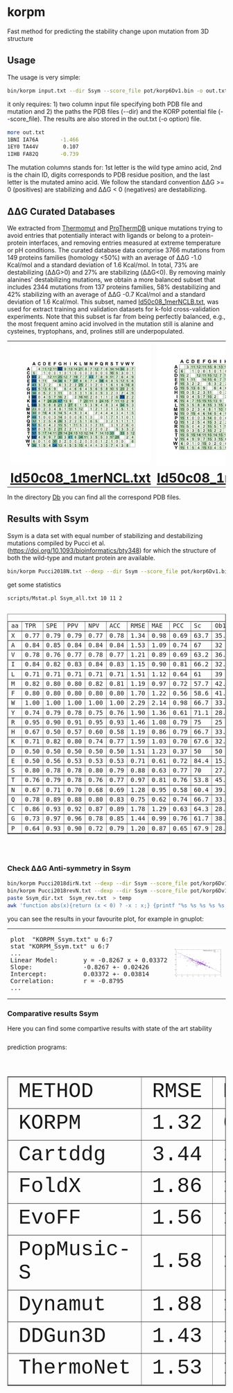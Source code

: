 # korpm

Fast method for predicting the stability change upon mutation from 3D structure

## Usage 

The usage is very simple:  

```sh
bin/korpm input.txt --dir Ssym --score_file pot/korp6Dv1.bin -o out.txt
```
it only requires: 1) two column input file specifying both PDB file and mutation and 2) the paths the PDB files (--dir) and the KORP potential file (--score_file).  The results are also stored in the out.txt (-o option) file.

```sh
more out.txt
1BNI IA76A       -1.466
1EY0 TA44V        0.107
1IHB FA82Q       -0.739
```
The mutation columns stands for: 1st letter is the wild type amino acid, 2nd is the chain ID, digits corresponds to PDB residue position, and the last letter is the mutated amino acid. We follow the standard convention ΔΔG >= 0 (positives) are stabilizing and ΔΔG < 0 (negatives) are destabilizing.

## ΔΔG Curated Databases

We extracted from [Thermomut](http://biosig.unimelb.edu.au/thermomutdb/) and [ProThermDB](https://web.iitm.ac.in/bioinfo2/prothermdb/index.html) unique mutations trying to avoid entries that potentially interact with ligands or belong to a protein-protein interfaces, and removing entries measured at extreme temperature or pH conditions. The curated database data comprise 3766 mutations from 149 proteins families (homology <50%) with an average of ΔΔG -1.0 Kcal/mol and a standard deviation of 1.6 Kcal/mol. In total, 73% are destabilizing (ΔΔG>0) and 27% are stabilizing (ΔΔG<0). By removing mainly alanines' destabilizing mutations, we obtain a more balanced subset that includes 2344 mutations from 137 proteins families, 58% destabilizing and 42% stabilizing with an average of ΔΔG -0.7 Kcal/mol and a standard deviation of 1.6 Kcal/mol. This subset, named [Id50c08_1merNCLB.txt](Id50c08_1merNCLB.txt), was used for extract training and validation datasets for k-fold cross-validation experiments. Note that this subset is far from being perfectly balanced, e.g., the most frequent amino acid involved in the mutation still is alanine and cysteines, tryptophans, and, prolines still are underpopulated. 

<table border="0">

 <tr>
    <td>
     <img src="images/unbalanced.jpg">  </td>
    <td> 
      <img src="images/balanced.jpg">  </td>
 </tr>
  <tr>
    <td align="center" ><b style="font-size:30px"><a href="Id50c08_1merNCL.txt">Id50c08_1merNCL.txt</a> </b></td>
    <td align="center" ><b style="font-size:30px"><a href="Id50c08_1merNCLB.txt">Id50c08_1merNCLB.txt</a> </b></td>
 </tr></table>

In the directory [Db](Db) you can find all the correspond PDB files. 

## Results with Ssym

Ssym is a data set with equal number of stabilizing and destabilizing mutations compiled by Pucci et al. (https://doi.org/10.1093/bioinformatics/bty348) for which the structure of both the wild-type and mutant protein are available.  




```sh
bin/korpm Pucci2018N.txt --dexp --dir Ssym --score_file pot/korp6Dv1.bin -o Ssym_all.txt
```

get some statistics 

```sh
scripts/Mstat.pl Ssym_all.txt 10 11 2
```
<pre><table border="1">
<tr><td>aa</td><td>TPR</td><td>SPE</td><td>PPV</td><td>NPV</td><td>ACC</td><td>RMSE</td><td>MAE</td><td>PCC</td><td>Sc</td><td>Ob1</td><td>Ob2</td><td>MCC</td><td>T</td><td>TP</td><td>avg</td><td>err</td><td>FP</td><td>TN</td><td>avg</td><td>err</td><td>FN</td><td>P</td><td>N</td></tr>
<tr><td>X</td><td>0.77</td><td>0.79</td><td>0.79</td><td>0.77</td><td>0.78</td><td>1.34</td><td>0.98</td><td>0.69</td><td>63.7</td><td>35.5</td><td>0.7</td><td>0.56</td><td>684</td><td>263</td><td>1.5</td><td>0.9</td><td>72</td><td>270</td><td>-1.5</td><td>0.8</td><td>79</td><td>335</td><td>349</td></tr>
<tr><td>A</td><td>0.84</td><td>0.85</td><td>0.84</td><td>0.84</td><td>0.84</td><td>1.53</td><td>1.09</td><td>0.74</td><td>67</td><td>32</td><td>1</td><td>0.68</td><td>194</td><td>81</td><td>1.8</td><td>0.9</td><td>15</td><td>82</td><td>-1.9</td><td>0.9</td><td>16</td><td>96</td><td>98</td></tr>
<tr><td>V</td><td>0.78</td><td>0.76</td><td>0.77</td><td>0.78</td><td>0.77</td><td>1.21</td><td>0.89</td><td>0.69</td><td>63.2</td><td>36.8</td><td>0</td><td>0.55</td><td>212</td><td>83</td><td>1.2</td><td>0.8</td><td>25</td><td>81</td><td>-1.2</td><td>0.8</td><td>23</td><td>108</td><td>104</td></tr>
<tr><td>I</td><td>0.84</td><td>0.82</td><td>0.83</td><td>0.84</td><td>0.83</td><td>1.15</td><td>0.90</td><td>0.81</td><td>66.2</td><td>32.4</td><td>1.5</td><td>0.66</td><td>136</td><td>57</td><td>1.6</td><td>0.8</td><td>12</td><td>56</td><td>-1.6</td><td>0.7</td><td>11</td><td>69</td><td>67</td></tr>
<tr><td>L</td><td>0.71</td><td>0.71</td><td>0.71</td><td>0.71</td><td>0.71</td><td>1.51</td><td>1.12</td><td>0.64</td><td>61</td><td>39</td><td>0</td><td>0.41</td><td>82</td><td>29</td><td>1.6</td><td>0.9</td><td>12</td><td>29</td><td>-1.7</td><td>1</td><td>12</td><td>41</td><td>41</td></tr>
<tr><td>M</td><td>0.82</td><td>0.80</td><td>0.80</td><td>0.82</td><td>0.81</td><td>1.19</td><td>0.97</td><td>0.72</td><td>57.7</td><td>42.3</td><td>0</td><td>0.62</td><td>78</td><td>32</td><td>1.3</td><td>0.9</td><td>8</td><td>31</td><td>-1.3</td><td>0.9</td><td>7</td><td>40</td><td>38</td></tr>
<tr><td>F</td><td>0.80</td><td>0.80</td><td>0.80</td><td>0.80</td><td>0.80</td><td>1.70</td><td>1.22</td><td>0.56</td><td>58.6</td><td>41.4</td><td>0</td><td>0.6</td><td>70</td><td>28</td><td>1.2</td><td>1.1</td><td>7</td><td>28</td><td>-1.3</td><td>1.1</td><td>7</td><td>35</td><td>35</td></tr>
<tr><td>W</td><td>1.00</td><td>1.00</td><td>1.00</td><td>1.00</td><td>1.00</td><td>2.29</td><td>2.14</td><td>0.98</td><td>66.7</td><td>33.3</td><td>0</td><td>1</td><td>6</td><td>3</td><td>3.5</td><td>2.4</td><td>0</td><td>3</td><td>-3.5</td><td>1.8</td><td>0</td><td>3</td><td>3</td></tr>
<tr><td>Y</td><td>0.74</td><td>0.79</td><td>0.78</td><td>0.75</td><td>0.76</td><td>1.90</td><td>1.36</td><td>0.61</td><td>71.1</td><td>28.9</td><td>0</td><td>0.53</td><td>38</td><td>14</td><td>1.4</td><td>1.3</td><td>4</td><td>15</td><td>-1.8</td><td>1.2</td><td>5</td><td>18</td><td>20</td></tr>
<tr><td>R</td><td>0.95</td><td>0.90</td><td>0.91</td><td>0.95</td><td>0.93</td><td>1.46</td><td>1.08</td><td>0.79</td><td>75</td><td>25</td><td>0</td><td>0.85</td><td>40</td><td>19</td><td>1.9</td><td>1.2</td><td>2</td><td>18</td><td>-2</td><td>1</td><td>1</td><td>21</td><td>19</td></tr>
<tr><td>H</td><td>0.67</td><td>0.50</td><td>0.57</td><td>0.60</td><td>0.58</td><td>1.19</td><td>0.86</td><td>0.79</td><td>66.7</td><td>33.3</td><td>0</td><td>0.17</td><td>12</td><td>4</td><td>1.7</td><td>0.7</td><td>3</td><td>3</td><td>-2.1</td><td>0.4</td><td>2</td><td>7</td><td>5</td></tr>
<tr><td>K</td><td>0.71</td><td>0.82</td><td>0.80</td><td>0.74</td><td>0.77</td><td>1.59</td><td>1.03</td><td>0.70</td><td>67.6</td><td>32.4</td><td>0</td><td>0.53</td><td>34</td><td>12</td><td>1.4</td><td>1</td><td>3</td><td>14</td><td>-1.5</td><td>1.1</td><td>5</td><td>15</td><td>19</td></tr>
<tr><td>D</td><td>0.50</td><td>0.50</td><td>0.50</td><td>0.50</td><td>0.50</td><td>1.51</td><td>1.23</td><td>0.37</td><td>50</td><td>50</td><td>0</td><td>0</td><td>56</td><td>14</td><td>1.4</td><td>1</td><td>14</td><td>14</td><td>-1.4</td><td>0.7</td><td>14</td><td>28</td><td>28</td></tr>
<tr><td>E</td><td>0.50</td><td>0.56</td><td>0.53</td><td>0.53</td><td>0.53</td><td>0.71</td><td>0.61</td><td>0.72</td><td>84.4</td><td>15.6</td><td>0</td><td>0.06</td><td>32</td><td>8</td><td>0.9</td><td>0.5</td><td>7</td><td>9</td><td>-0.8</td><td>0.5</td><td>8</td><td>15</td><td>17</td></tr>
<tr><td>S</td><td>0.80</td><td>0.78</td><td>0.78</td><td>0.80</td><td>0.79</td><td>0.88</td><td>0.63</td><td>0.77</td><td>70</td><td>27.8</td><td>2.2</td><td>0.58</td><td>90</td><td>36</td><td>1</td><td>0.6</td><td>10</td><td>35</td><td>-1.1</td><td>0.5</td><td>9</td><td>46</td><td>44</td></tr>
<tr><td>T</td><td>0.76</td><td>0.79</td><td>0.78</td><td>0.76</td><td>0.77</td><td>0.97</td><td>0.81</td><td>0.76</td><td>53.8</td><td>45.3</td><td>0.9</td><td>0.55</td><td>106</td><td>40</td><td>1.4</td><td>0.7</td><td>11</td><td>42</td><td>-1.4</td><td>0.7</td><td>13</td><td>51</td><td>55</td></tr>
<tr><td>N</td><td>0.67</td><td>0.71</td><td>0.70</td><td>0.68</td><td>0.69</td><td>1.28</td><td>0.95</td><td>0.58</td><td>60.4</td><td>39.6</td><td>0</td><td>0.38</td><td>48</td><td>16</td><td>1.2</td><td>0.9</td><td>7</td><td>17</td><td>-1.2</td><td>0.8</td><td>8</td><td>23</td><td>25</td></tr>
<tr><td>Q</td><td>0.78</td><td>0.89</td><td>0.88</td><td>0.80</td><td>0.83</td><td>0.75</td><td>0.62</td><td>0.74</td><td>66.7</td><td>33.3</td><td>0</td><td>0.67</td><td>18</td><td>7</td><td>0.9</td><td>0.5</td><td>1</td><td>8</td><td>-0.8</td><td>0.6</td><td>2</td><td>8</td><td>10</td></tr>
<tr><td>C</td><td>0.86</td><td>0.93</td><td>0.92</td><td>0.87</td><td>0.89</td><td>1.78</td><td>1.29</td><td>0.63</td><td>64.3</td><td>28.6</td><td>7.1</td><td>0.79</td><td>28</td><td>12</td><td>1.7</td><td>0.9</td><td>1</td><td>13</td><td>-1.9</td><td>1</td><td>2</td><td>13</td><td>15</td></tr>
<tr><td>G</td><td>0.73</td><td>0.97</td><td>0.96</td><td>0.78</td><td>0.85</td><td>1.44</td><td>0.99</td><td>0.76</td><td>61.7</td><td>38.3</td><td>0</td><td>0.72</td><td>60</td><td>22</td><td>1.7</td><td>0.8</td><td>1</td><td>29</td><td>-1.6</td><td>0.8</td><td>8</td><td>23</td><td>37</td></tr>
<tr><td>P</td><td>0.64</td><td>0.93</td><td>0.90</td><td>0.72</td><td>0.79</td><td>1.20</td><td>0.87</td><td>0.65</td><td>67.9</td><td>28.6</td><td>3.6</td><td>0.6</td><td>28</td><td>9</td><td>1.4</td><td>0.9</td><td>1</td><td>13</td><td>-1.2</td><td>0.6</td><td>5</td><td>10</td><td>18</td></tr>
</table>
 </pre>
### Check ΔΔG Anti-symmetry in Ssym

```sh
bin/korpm Pucci2018dirN.txt --dexp --dir Ssym --score_file pot/korp6Dv1.bin -o Ssym_dir.txt
bin/korpm Pucci2018revN.txt --dexp --dir Ssym --score_file pot/korp6Dv1.bin -o Ssym_rev.txt
paste Ssym_dir.txt  Ssym_rev.txt  > temp
awk 'function abs(x){return (x < 0) ? -x : x;} {printf "%s %s %s %s %s %s %s %f  %f %s %s\n",$1,$19, $2, $20, $10, $11,$29, ($11+$29), abs(($11+$29)), $3, $4  }' temp > KORPM_Ssym.txt
```

you can see the results in your favourite plot, for example in gnuplot:


<table border="0">

 <tr>
    <td>
<pre>
plot  "KORPM_Ssym.txt" u 6:7
stat "KORPM_Ssym.txt" u 6:7
...
Linear Model:       y = -0.8267 x + 0.03372
Slope:              -0.8267 +- 0.02426
Intercept:          0.03372 +- 0.03814
Correlation:        r = -0.8795
...
</pre>
  </td>
    <td> 
      <img src="images/gnuplot.jpg" alt="Italian Trulli">  </td>
 </tr>
</table>

### Comparative results Ssym

Here you can find some compartive results with state of the art stability prediction programs:
<font size="8" face="Courier New" >
<table border="1">
<tr><td>METHOD</td><td>RMSE</td><td>MAE</td><td>PCC</td><td>Sc</td><td>Ob1</td><td>Ob2</td><td>TPR</td><td>TNR</td><td> PPV</td><td>NPV</td><td>ACC</td><td>MCC</td><td>AROC</td><td>APRC</td></tr>
<tr><td>KORPM</td><td>1.32</td><td>0.96</td><td>0.70</td><td>64.3</td><td>34.9</td><td>0.7</td><td>0.77</td><td>0.79</td><td>0.79</td><td>0.78</td><td>0.78</td><td>0.56</td><td>0.86</td><td>0.85</td></tr>
<tr><td>Cartddg</td><td>3.44</td><td>2.63</td><td>0.63</td><td>52.3</td><td>41.1</td><td>6.6</td><td>0.58</td><td>0.87</td><td>0.82</td><td>0.67</td><td>0.73</td><td>0.47</td><td>0.81</td><td>0.82</td></tr>
<tr><td>FoldX</td><td>1.86</td><td>1.29</td><td>0.54</td><td>60.1</td><td>34.5</td><td>5.4</td><td>0.55</td><td>0.78</td><td>0.71</td><td>0.63</td><td>0.66</td><td>0.33</td><td>0.74</td><td>0.75</td></tr>
<tr><td>EvoFF</td><td>1.56</td><td>1.12</td><td>0.54</td><td>61.7</td><td>34.9</td><td>3.4</td><td>0.61</td><td>0.70</td><td>0.67</td><td>0.64</td><td>0.66</td><td>0.31</td><td>0.74</td><td>0.75</td></tr>
<tr><td>PopMusic-S</td><td>1.58</td><td>1.15</td><td>0.52</td><td>56.6</td><td>42.4</td><td>1.0</td><td>0.67</td><td>0.71</td><td>0.70</td><td>0.68</td><td>0.69</td><td>0.38</td><td>0.76</td><td>0.74</td></tr>
<tr><td>Dynamut</td><td>1.88</td><td>1.37</td><td>0.38</td><td>54.4</td><td>38.2</td><td>7.5</td><td>0.21</td><td>0.88</td><td>0.64</td><td>0.53</td><td>0.55</td><td>0.13</td><td>0.62</td><td>0.62</td></tr>
<tr><td>DDGun3D</td><td>1.43</td><td>1.04</td><td>0.63</td><td>61.8</td><td>37.4</td><td>0.7</td><td>0.68</td><td>0.69</td><td>0.69</td><td>0.69</td><td>0.69</td><td>0.37</td><td>0.75</td><td>0.76</td></tr>
<tr><td>ThermoNet</td><td>1.53</td><td>1.09</td><td>0.55</td><td>58.2</td><td>40.9</td><td>0.9</td><td>0.65</td><td>0.70</td><td>0.69</td><td>0.67</td><td>0.68</td><td>0.35</td><td>0.75</td><td>0.74</td></tr>
</table>
</font>
